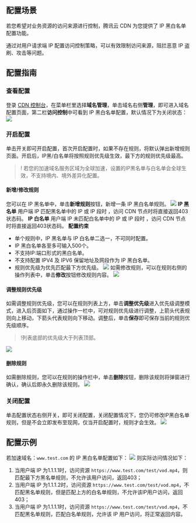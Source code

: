 
## 配置场景
若您希望对业务资源的访问来源进行控制，腾讯云 CDN 为您提供了 IP 黑白名单配置功能。

通过对用户请求端 IP 配置访问控制策略，可以有效限制访问来源，阻拦恶意 IP 盗刷、攻击等问题。

## 配置指南

### 查看配置
登录 [CDN 控制台](https://console.cloud.tencent.com/cdn)，在菜单栏里选择**域名管理**，单击域名右侧**管理**，即可进入域名配置页面，第二栏**访问控制**中可看到 IP 黑白名单配置，默认情况下为关闭状态：
![](https://qcloudimg.tencent-cloud.cn/raw/de0be8b731597e6e834e1cb01cf6b05c.png)

### 开启配置

单击开关即可开启配置，首次开启配置时，如果不存在规则，将默认弹出新增规则页面。开启后，IP黑/白名单将按照规则优先级生效，最下方的规则优先级最高。
>! 若您的加速域名服务区域为全球加速，设置的IP黑名单与白名单会全球生效，不支持境内、境外差异化配置。

#### 新增/修改规则
您可以在 IP 黑名单中，单击**新增规则**按钮，新增一条 IP 黑白名单规则。
![](https://qcloudimg.tencent-cloud.cn/raw/ee273d8e24c7368ed3a79ee79f5fc975.png)
**IP 黑名单**
用户端 IP 匹配黑名单中的 IP 或 IP 段时 ，访问 CDN 节点时将直接返回403状态码。
**IP 白名单**
用户端 IP 未匹配白名单中的 IP 或 IP 段时 ，访问 CDN 节点时将直接返回403状态码。
**配置约束**
- 单个规则中，IP 黑名单与 IP 白名单二选一，不可同时配置。
- IP 黑白名单各至多可输入500个。
- 不支持IP:端口形式的黑白名单。
- 不支持配置 IPV4 及 IPV6 保留地址及网段作为 IP 黑白名单。
- 规则优先级为优先匹配最下方优先级。
![](https://qcloudimg.tencent-cloud.cn/raw/959c010c9f9ba5d98e7b75aed50dbd59.png)
如需修改规则，可以在规则右侧的操作列表中，单击**修改**按钮修改规则内容。
![](https://qcloudimg.tencent-cloud.cn/raw/4ac404dcf485bd54a42621ba461366e8.png)

#### 调整规则优先级
如需调整规则优先级，您可以在规则列表上方，单击**调整优先级**进入优先级调整模式，进入后页面如下，通过操作一栏中，可对规则优先级进行调整，上箭头代表规则向上移动，下箭头代表规则向下移动。调整后，单击**保存**即可保存当前的规则优先级顺序。
>!列表底部的优先级大于列表顶部。
>
![](https://qcloudimg.tencent-cloud.cn/raw/5e0e10c8b2bf26d836cba28d60238912.png)

#### 删除规则
如需删除规则，您可以在规则的操作栏中，单击**删除**按钮，删除该规则将弹窗进行确认，确认后即永久删除该规则。
![](https://qcloudimg.tencent-cloud.cn/raw/698546b7156a98ed98aba08de3388293.png)

### 关闭配置
单击配置状态右侧开关，即可关闭配置，关闭配置情况下，您仍可修改IP黑白名单规则，但是不会立即发布至现网，仅当开启配置时，规则才会生效。
![](https://qcloudimg.tencent-cloud.cn/raw/4e79995432bf2ed2af296e14235ac31f.png)

## 配置示例
若加速域名：`www.test.com` 的 IP 黑白名单配置如下：
![](https://qcloudimg.tencent-cloud.cn/raw/449aeac06e7c09d4a779588c410e72ed.png)
则实际访问情况如下：
1. 当用户端 IP 为1.1.1.1时，访问资源 `https://www.test.com/test/vod.mp4`，则匹配最下方黑名单规则，不允许该用户访问，返回403；
2. 当用户端 IP 为1.1.1.2时，访问资源 `https://www.test.com/test/vod.mp4`，不匹配黑名单规则，但是匹配上方的白名单规则，不允许该IP用户访问，返回403；
3. 当用户端 IP 为1.1.1.1时，访问资源 `https://www.test.com/test/vod.mp4`，不匹配黑名单规则，匹配白名单规则，允许该 IP 用户访问，将正常返回内容。
